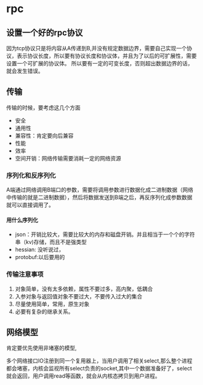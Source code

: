 # rpc

## 设置一个好的rpc协议

因为tcp协议只是将内容从A传递到B,并没有规定数据边界，需要自己实现一个协议，表示协议长度，所以要有协议长度和协议体，并且为了以后的可扩展性，需要设置一个可扩展的协议体。
所以要有一定的可变长度，否则超出数据边界的话，就会发生错误。

## 传输

传输的时候，要考虑这几个方面

- 安全
- 通用性
- 兼容性：肯定要向后兼容
- 性能
- 效率
- 空间开销：网络传输需要消耗一定的网络资源

### 序列化和反序列化

A端通过网络调用B端口的参数，需要将调用参数进行数据化成二进制数据（网络中传输的就是二进制数据），然后将数据发送到B端之后，再反序列化成参数数据就可以直接调用了。

#### 用什么序列化

- json：开销比较大，需要比较大的内存和磁盘开销。并且相当于一个个的字符串（kv)存储，而且不是强类型
- hessian: 没听说过，
- protobuf:以后要用的

### 传输注意事项

1. 对象简单，没有太多依赖，属性不要过多，高内聚，低耦合
2. 入参对象与返回值对象不要过大，不要传入过大的集合
3. 尽量使用简单，常用，原生对象
4. 必要有复杂的继承关系。

## 网络模型

肯定要优先使用非堵塞的模型,

多个网络接口IO注册到同一个复用器上，当用户调用了相关select,那么整个进程都会堵塞，内核会监视所有select负责的socket,其中一个数据准备好了，select就会返回，用户调用read等函数，就会从内核态拷贝到用户进程。


